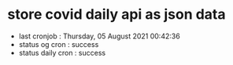 # store covid daily api as json data

- last cronjob : Thursday, 05 August 2021 00:42:36
- status og cron : success
- status daily cron : success
      
      